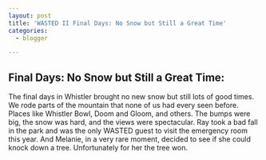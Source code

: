 ```yaml
---
layout: post
title: 'WASTED II Final Days: No Snow but Still a Great Time'
categories:
  - blogger

---
```


## Final Days: No Snow but Still a Great Time:

The final days in Whistler brought no new snow but still lots of good times.  We rode parts of the mountain that none of us had every seen before.  Places like Whistler Bowl, Doom and Gloom, and others.  The bumps were big, the snow was hard, and the views were spectacular.  Ray took a bad fall in the park and was the only WASTED guest to visit the emergency room this year.  And Melanie, in a very rare moment, decided to see if she could knock down a tree.  Unfortunately for her the tree won.
